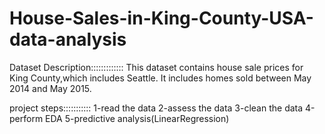 # House-Sales-in-King-County-USA-data-analysis


Dataset Description:::::::::::::
This dataset contains house sale prices for King County,which includes Seattle. It includes homes sold between May 2014 and May 2015.


project steps:::::::::::
1-read the data
2-assess the data
3-clean the data
4-perform EDA
5-predictive analysis(LinearRegression)
